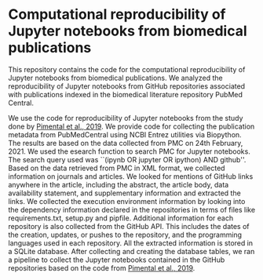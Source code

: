 # Computational reproducibility of Jupyter notebooks from biomedical publications
This repository contains the code for the computational reproducibility of Jupyter notebooks from biomedical publications. We analyzed the reproducibility of Jupyter notebooks from GitHub repositories associated with publications indexed in the biomedical literature repository PubMed Central. 

We use the code for reproducibility of Jupyter notebooks from the study done by [Pimental et al., 2019](https://zenodo.org/record/2592524). 
We provide code for collecting the publication metadata from PubMedCentral using NCBI Entrez utilities via Biopython. The results are based on the data collected from PMC on 24th February, 2021.
We used the esearch function to search PMC for Jupyter notebooks. The search query used was ``(ipynb OR jupyter OR ipython) AND github''.
Based on the data retrieved from PMC in XML format, we collected information on journals and articles.
We looked for mentions of GitHub links anywhere in the article, including the abstract, the article body, data availability statement, and supplementary information and extracted the links. We collected the execution environment information by looking into the dependency information declared in the repositories in terms of files like requirements.txt, setup.py and pipfile. Additional information for each repository is also collected from the GitHub API. 
This includes the dates of the creation, updates, or pushes to the repository, and the programming languages used in each repository. 
All the extracted information is stored in a SQLite database. After collecting and creating the database tables, we ran a pipeline to collect the Jupyter notebooks contained in the GitHub repositories based on the code from [Pimental et al., 2019](https://zenodo.org/record/2592524). 

